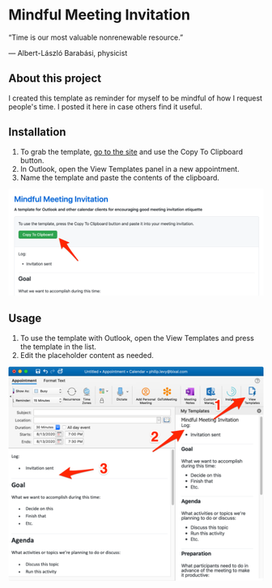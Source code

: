 # Mindful Meeting Invitation

“Time is our most valuable nonrenewable resource.”

— Albert-László Barabási, physicist

## About this project
I created this template as reminder for myself to be mindful of how I request people's time. I posted it here in case others find it useful.

## Installation
1. To grab the template, [go to the site](https://pglevy.github.io/mindful-meeting-invitation/site/index.html) and use the Copy To Clipboard button.
2. In Outlook, open the View Templates panel in a new appointment.
3. Name the template and paste the contents of the clipboard.

![alt text](/images/installation.png "Installing template from site")

## Usage
1. To use the template with Outlook, open the View Templates and press the template in the list.
2. Edit the placeholder content as needed.

![alt text](/images/usage.png "Using template with Outlook")
